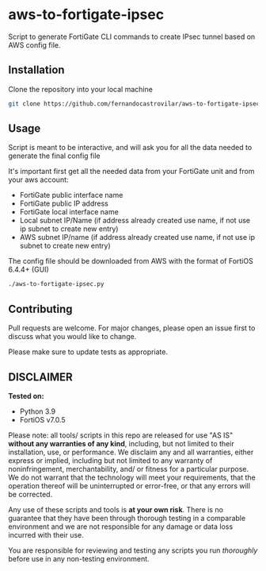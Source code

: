 # aws-to-fortigate-ipsec
Script to generate FortiGate CLI commands to create IPsec tunnel based on AWS config file.

## Installation
Clone the repository into your local machine

```bash
git clone https://github.com/fernandocastrovilar/aws-to-fortigate-ipsec.git
```

## Usage
Script is meant to be interactive, and will ask you for all the data needed to generate the final config file

It's important first get all the needed data from your FortiGate unit and from your aws account:

- FortiGate public interface name
- FortiGate public IP address
- FortiGate local interface name
- Local subnet IP/Name (if address already created use name, if not use ip subnet to create new entry)
- AWS subnet IP/name (if address already created use name, if not use ip subnet to create new entry)

The config file should be downloaded from AWS with the format of FortiOS 6.4.4+ (GUI)

```bash
./aws-to-fortigate-ipsec.py
```

## Contributing
Pull requests are welcome. For major changes, please open an issue first to discuss what you would like to change.

Please make sure to update tests as appropriate.

DISCLAIMER
----------

**Tested on:**
- Python 3.9
- FortiOS v7.0.5

Please note: all tools/ scripts in this repo are released for use "AS IS" **without any warranties of any kind**,
including, but not limited to their installation, use, or performance.  We disclaim any and all warranties, either 
express or implied, including but not limited to any warranty of noninfringement, merchantability, and/ or fitness 
for a particular purpose.  We do not warrant that the technology will meet your requirements, that the operation 
thereof will be uninterrupted or error-free, or that any errors will be corrected.

Any use of these scripts and tools is **at your own risk**.  There is no guarantee that they have been through 
thorough testing in a comparable environment and we are not responsible for any damage or data loss incurred with 
their use.

You are responsible for reviewing and testing any scripts you run *thoroughly* before use in any non-testing 
environment.
